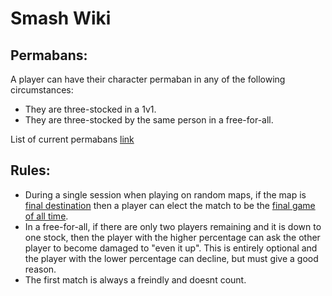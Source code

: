 # Smash Wiki

## Permabans:

A player can have their character permaban in any of the following circumstances:

 - They are three-stocked in a 1v1.
 - They are three-stocked by the same person in a free-for-all.

List of current permabans [link](permabans.md)

## Rules:

 - During a single session when playing on random maps, if the map is [final destination](fd.md) then a player can elect the match to be the [final game of all time](final_game.md).
 - In a free-for-all, if there are only two players remaining and it is down to one stock, then the player with the higher percentage can ask the other player to become damaged to "even it up". This is entirely optional and the player with the lower percentage can decline, but must give a good reason.
 - The first match is always a freindly and doesnt count. 


